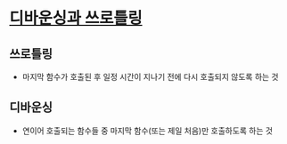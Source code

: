 # [디바운싱과 쓰로틀링](https://www.zerocho.com/category/JavaScript/post/59a8e9cb15ac0000182794fa)

## 쓰로틀링
- 마지막 함수가 호출된 후 일정 시간이 지나기 전에 다시 호출되지 않도록 하는 것
## 디바운싱
- 연이어 호출되는 함수들 중 마지막 함수(또는 제일 처음)만 호출하도록 하는 것